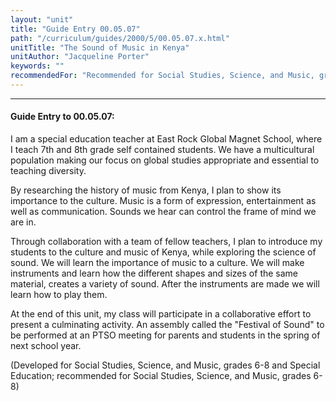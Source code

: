 ```yaml
---
layout: "unit"
title: "Guide Entry 00.05.07"
path: "/curriculum/guides/2000/5/00.05.07.x.html"
unitTitle: "The Sound of Music in Kenya"
unitAuthor: "Jacqueline Porter"
keywords: ""
recommendedFor: "Recommended for Social Studies, Science, and Music, grades 6-8."
---
```

<body>
<hr/>
<h4>
Guide Entry to 00.05.07:
</h4>
I am a special education teacher at East Rock Global Magnet School, where I teach 7th and 8th grade self contained students.  We have a multicultural population making our focus on global studies appropriate and essential to teaching diversity.
<p>
By researching the history of music from Kenya, I plan to show its importance to the culture.  Music is a form of expression, entertainment as well as communication.  Sounds we hear can control the frame of mind we are in.
</p>
<p>
Through collaboration with a team of fellow teachers, I plan to introduce my students to the culture and music of  Kenya, while exploring the science of sound.  We will learn the importance of music to a culture.  We will make instruments and learn how the different shapes and sizes of the same material, creates a variety of sound.  After the instruments are made we will learn how to play them.
</p>
<p>
At the end of this unit, my class will participate in a collaborative effort to present a culminating activity.  An assembly called the "Festival of Sound" to be performed at an PTSO meeting for parents and students in the spring of next school year.
</p>
<p>
(Developed for Social Studies, Science, and Music, grades 6-8 and Special Education; recommended for Social Studies, Science, and Music, grades 6-8)
</p>
</body>
